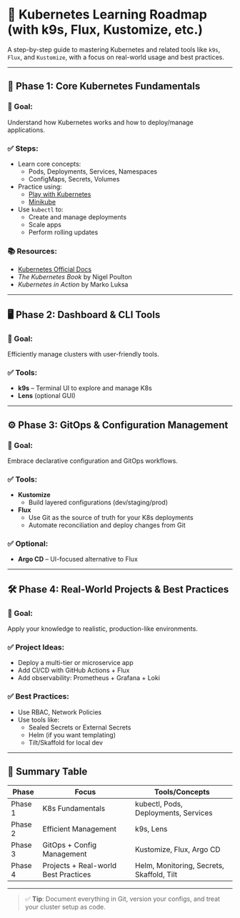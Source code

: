 # 🚀 Kubernetes Learning Roadmap (with k9s, Flux, Kustomize, etc.)

A step-by-step guide to mastering Kubernetes and related tools like `k9s`, `Flux`, and `Kustomize`, with a focus on real-world usage and best practices.

---

## 🧱 Phase 1: Core Kubernetes Fundamentals

### 🎯 Goal:
Understand how Kubernetes works and how to deploy/manage applications.

### ✅ Steps:
- Learn core concepts:
  - Pods, Deployments, Services, Namespaces
  - ConfigMaps, Secrets, Volumes
- Practice using:
  - [Play with Kubernetes](https://labs.play-with-k8s.com/)
  - [Minikube](https://minikube.sigs.k8s.io/)
- Use `kubectl` to:
  - Create and manage deployments
  - Scale apps
  - Perform rolling updates

### 📚 Resources:
- [Kubernetes Official Docs](https://kubernetes.io/docs/)
- *The Kubernetes Book* by Nigel Poulton
- *Kubernetes in Action* by Marko Luksa

---

## 🖥️ Phase 2: Dashboard & CLI Tools

### 🎯 Goal:
Efficiently manage clusters with user-friendly tools.

### ✅ Tools:
- **k9s** – Terminal UI to explore and manage K8s
- **Lens** (optional GUI)

---

## ⚙️ Phase 3: GitOps & Configuration Management

### 🎯 Goal:
Embrace declarative configuration and GitOps workflows.

### ✅ Tools:
- **Kustomize**
  - Build layered configurations (dev/staging/prod)
- **Flux**
  - Use Git as the source of truth for your K8s deployments
  - Automate reconciliation and deploy changes from Git

### ✅ Optional:
- **Argo CD** – UI-focused alternative to Flux

---

## 🛠️ Phase 4: Real-World Projects & Best Practices

### 🎯 Goal:
Apply your knowledge to realistic, production-like environments.

### ✅ Project Ideas:
- Deploy a multi-tier or microservice app
- Add CI/CD with GitHub Actions + Flux
- Add observability: Prometheus + Grafana + Loki

### ✅ Best Practices:
- Use RBAC, Network Policies
- Use tools like:
  - Sealed Secrets or External Secrets
  - Helm (if you want templating)
  - Tilt/Skaffold for local dev

---

## 📝 Summary Table

| Phase       | Focus                              | Tools/Concepts                             |
|-------------|-------------------------------------|---------------------------------------------|
| Phase 1     | K8s Fundamentals                    | kubectl, Pods, Deployments, Services        |
| Phase 2     | Efficient Management                | k9s, Lens                                   |
| Phase 3     | GitOps + Config Management          | Kustomize, Flux, Argo CD                    |
| Phase 4     | Projects + Real-world Best Practices| Helm, Monitoring, Secrets, Skaffold, Tilt   |

---

> ✅ **Tip**: Document everything in Git, version your configs, and treat your cluster setup as code.

